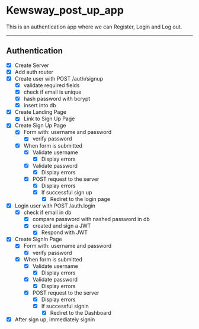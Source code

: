 # Kewsway_post_up_app
This is an authentication app where we can Register, Login and Log out.

---
## Authentication
- [X] Create Server
- [X] Add auth router
- [x] Create user with POST /auth/signup
  - [x] validate required fields
  - [x] check if email is unique
  - [x] hash password with bcrypt
  - [x] insert into db
- [x] Create Landing Page
  - [x] Link to Sign Up Page
- [x] Create Sign Up Page
  - [x] Form with: username and password
    - [x] verify password
  - [x] When form is submitted
    - [x] Validate username
      - [x] Display errors
    - [x] Validate password
      - [x] Display errors
    - [x] POST request to the server
      - [x] Display errors
      - [x] If successful sign up
        - [x] Rediret to the login page
- [x] Login user with POST /auth.login
  - [x] check if email in db
    - [x] compare password with nashed password in db
    - [x] created and sign a JWT
      - [x] Respond with JWT
- [x] Create  SignIn Page
  - [x] Form with: username and password
    - [x] verify password
  - [x] When form is submitted
    - [x] Validate username
      - [x] Display errors
    - [x] Validate password
      - [x] Display errors
    - [x] POST request to the server
      - [x] Display errors
      - [x] If successful signin
        - [x] Rediret to the Dashboard
- [x] After sign up, immediately signin
